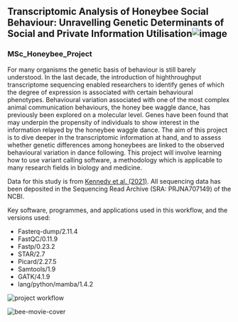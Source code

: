 ## Transcriptomic Analysis of Honeybee Social Behaviour: Unravelling Genetic Determinants of Social and Private Information Utilisation![image](https://github.com/tomeva18/MSc_Honeybee_Project/assets/156300328/78080fb6-e7b3-4844-b82b-7c2fe24aa6eb)

### MSc_Honeybee_Project

For many organisms the genetic basis of behaviour is still barely understood. In the last decade, the 
introduction of highthroughput transcriptome sequencing enabled researchers to identify genes of 
which the degree of expression is associated with certain behavioural phenotypes. Behavioural 
variation associated with one of the most complex animal communication behaviours, the honey bee 
waggle dance, has previously been explored on a molecular level. Genes have been found that may 
underpin the propensity of individuals to show interest in the information relayed by the honeybee 
waggle dance. The aim of this project is to dive deeper in the transcriptomic information at hand, 
and to assess whether genetic differences among honeybees are linked to the observed behavioural 
variation in dance following. This project will involve learning how to use variant calling software, a 
methodology which is applicable to many research fields in biology and medicine.

Data for this study is from [Kennedy et al. (2021)]([url](https://onlinelibrary.wiley.com/doi/full/10.1111/mec.15893)). 
All sequencing data has been deposited in the Sequencing Read Archive (SRA: PRJNA707149) of 
the NCBI.


Key software, programmes, and applications used in this workflow, and the versions used:

- Fasterq-dump/2.11.4
- FastQC/0.11.9
- Fastp/0.23.2
- STAR/2.7
- Picard/2.27.5
- Samtools/1.9
- GATK/4.1.9
- lang/python/mamba/1.4.2




![project workflow](https://github.com/tomeva18/MSc_Honeybee_Project/assets/156300328/38caa139-85c6-4862-9724-fb8c68799e2b)

![bee-movie-cover](https://github.com/tomeva18/MSc_Honeybee_Project/assets/156300328/2ecd697b-743e-44bf-8107-487149f201af)
